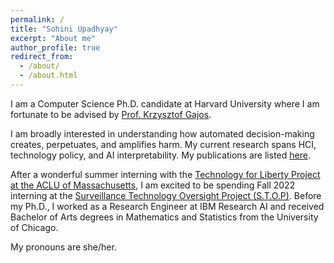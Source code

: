 ```yaml
---
permalink: /
title: "Sohini Upadhyay"
excerpt: "About me"
author_profile: true
redirect_from: 
  - /about/
  - /about.html
---
```

I am a Computer Science Ph.D. candidate at Harvard University where I am fortunate to be advised by [Prof. Krzysztof Gajos](http://www.eecs.harvard.edu/~kgajos/).

I am broadly interested in understanding how automated decision-making creates, perpetuates, and amplifies harm. My current research spans HCI, technology policy, and AI interpretability. My publications are listed [here](https://scholar.google.com/citations?hl=en&user=XQCyotoAAAAJ).

After a wonderful summer interning with the [Technology for Liberty Project at the ACLU of Massachusetts](https://www.aclum.org/en/issues/privacy-and-surveillance), I am excited to be spending Fall 2022 interning at the [Surveillance Technology Oversight Project (S.T.O.P)](https://www.stopspying.org). Before my Ph.D., I worked as a Research Engineer at IBM Research AI and received Bachelor of Arts degrees in Mathematics and Statistics from the University of Chicago.

My pronouns are she/her. 
